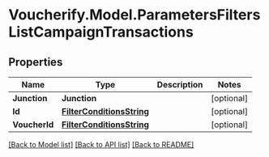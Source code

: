 # Voucherify.Model.ParametersFiltersListCampaignTransactions

## Properties

Name | Type | Description | Notes
------------ | ------------- | ------------- | -------------
**Junction** | **Junction** |  | [optional] 
**Id** | [**FilterConditionsString**](FilterConditionsString.md) |  | [optional] 
**VoucherId** | [**FilterConditionsString**](FilterConditionsString.md) |  | [optional] 

[[Back to Model list]](../README.md#documentation-for-models) [[Back to API list]](../README.md#documentation-for-api-endpoints) [[Back to README]](../README.md)

